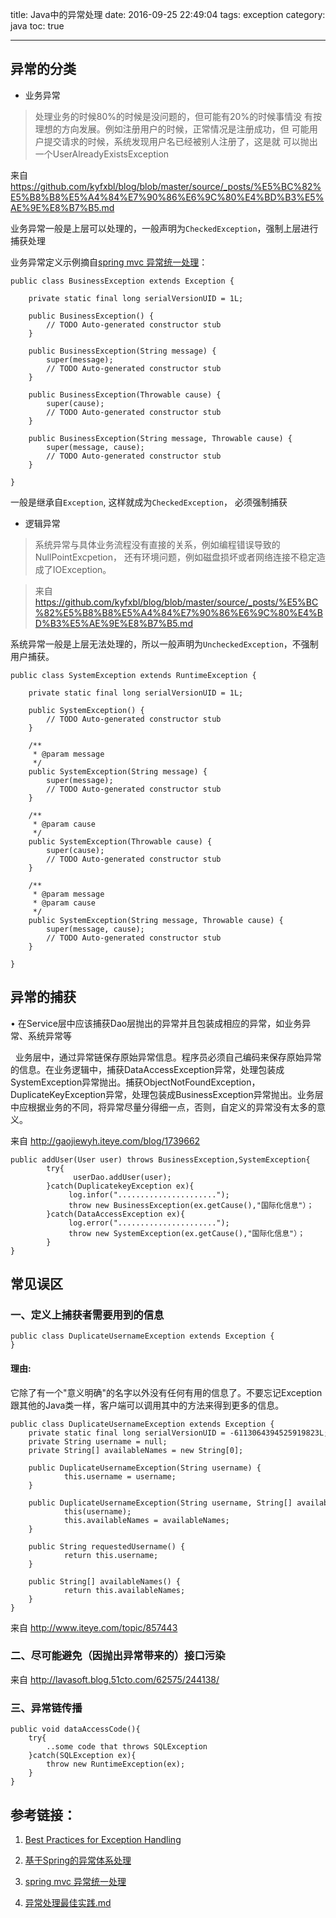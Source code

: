 title: Java中的异常处理
date: 2016-09-25 22:49:04
tags: exception
category: java
toc: true

---

## 异常的分类

* 业务异常

> 处理业务的时候80%的时候是没问题的，但可能有20%的时候事情没
> 有按理想的方向发展。例如注册用户的时候，正常情况是注册成功，但
> 可能用户提交请求的时候，系统发现用户名已经被别人注册了，这是就
> 可以抛出一个UserAlreadyExistsException
>
来自 <https://github.com/kyfxbl/blog/blob/master/source/_posts/%E5%BC%82%E5%B8%B8%E5%A4%84%E7%90%86%E6%9C%80%E4%BD%B3%E5%AE%9E%E8%B7%B5.md>

业务异常一般是上层可以处理的，一般声明为`CheckedException`，强制上层进行捕获处理

业务异常定义示例摘自[spring mvc 异常统一处理](http://gaojiewyh.iteye.com/blog/1297746#bc2369985)：

```
public class BusinessException extends Exception {  
   
    private static final long serialVersionUID = 1L;  
   
    public BusinessException() {  
        // TODO Auto-generated constructor stub  
    }  
   
    public BusinessException(String message) {  
        super(message);  
        // TODO Auto-generated constructor stub  
    }  
   
    public BusinessException(Throwable cause) {  
        super(cause);  
        // TODO Auto-generated constructor stub  
    }  
   
    public BusinessException(String message, Throwable cause) {  
        super(message, cause);  
        // TODO Auto-generated constructor stub  
    }  
   
}  
```

一般是继承自`Exception`, 这样就成为`CheckedException`， 必须强制捕获

* 逻辑异常

> 系统异常与具体业务流程没有直接的关系，例如编程错误导致的NullPointExcpetion，
> 还有环境问题，例如磁盘损坏或者网络连接不稳定造成了IOException。

> 来自  <https://github.com/kyfxbl/blog/blob/master/source/_posts/%E5%BC%82%E5%B8%B8%E5%A4%84%E7%90%86%E6%9C%80%E4%BD%B3%E5%AE%9E%E8%B7%B5.md>

系统异常一般是上层无法处理的，所以一般声明为`UncheckedException`，不强制用户捕获。
```
public class SystemException extends RuntimeException {  
   
    private static final long serialVersionUID = 1L;  
   
    public SystemException() {  
        // TODO Auto-generated constructor stub  
    }  
   
    /** 
     * @param message 
     */  
    public SystemException(String message) {  
        super(message);  
        // TODO Auto-generated constructor stub  
    }  
   
    /** 
     * @param cause 
     */  
    public SystemException(Throwable cause) {  
        super(cause);  
        // TODO Auto-generated constructor stub  
    }  
   
    /** 
     * @param message 
     * @param cause 
     */  
    public SystemException(String message, Throwable cause) {  
        super(message, cause);  
        // TODO Auto-generated constructor stub  
    }  
   
}  

```

## 异常的捕获

• 在Service层中应该捕获Dao层抛出的异常并且包装成相应的异常，如业务异常、系统异常等

  业务层中，通过异常链保存原始异常信息。程序员必须自己编码来保存原始异常的信息。在业务逻辑中，捕获DataAccessException异常，处理包装成SystemException异常抛出。捕获ObjectNotFoundException，DuplicateKeyException异常，处理包装成BusinessException异常抛出。业务层中应根据业务的不同，将异常尽量分得细一点，否则，自定义的异常没有太多的意义。

来自 <http://gaojiewyh.iteye.com/blog/1739662>

```
public addUser(User user) throws BusinessException,SystemException{  
        try{  
              userDao.addUser(user);  
        }catch(DuplicatekeyException ex){  
             log.infor("......................");  
             throw new BusinessException(ex.getCause(),"国际化信息"）；  
        }catch(DataAccessException ex){  
             log.error("......................");  
             throw new SystemException(ex.getCause(),"国际化信息"）；  
        }  
}  

```

## 常见误区

### 一、定义上捕获者需要用到的信息

```
public class DuplicateUsernameException extends Exception {  
}  
```

#### 理由: 
它除了有一个"意义明确"的名字以外没有任何有用的信息了。不要忘记Exception跟其他的Java类一样，客户端可以调用其中的方法来得到更多的信息。  

```
public class DuplicateUsernameException extends Exception {
    private static final long serialVersionUID = -6113064394525919823L;
    private String username = null;
    private String[] availableNames = new String[0];
 
    public DuplicateUsernameException(String username) {
            this.username = username;
    }
 
    public DuplicateUsernameException(String username, String[] availableNames) {
            this(username);
            this.availableNames = availableNames;
    }
 
    public String requestedUsername() {
            return this.username;
    }
 
    public String[] availableNames() {
            return this.availableNames;
    }
}
```
来自 <http://www.iteye.com/topic/857443>

### 二、尽可能避免（因抛出异常带来的）接口污染

来自 <http://lavasoft.blog.51cto.com/62575/244138/>

### 三、异常链传播

```
public void dataAccessCode(){
    try{
        ..some code that throws SQLException
    }catch(SQLException ex){
        throw new RuntimeException(ex);
    }
}
```

## 参考链接：

1. [Best Practices for Exception Handling](http://www.onjava.com/pub/a/onjava/2003/11/19/exceptions.html?page=2)

2. [基于Spring的异常体系处理](http://gaojiewyh.iteye.com/blog/1739662)

3. [spring mvc 异常统一处理](http://gaojiewyh.iteye.com/blog/1297746#bc2369985)

4. [异常处理最佳实践.md](https://github.com/kyfxbl/blog/blob/master/source/_posts/%E5%BC%82%E5%B8%B8%E5%A4%84%E7%90%86%E6%9C%80%E4%BD%B3%E5%AE%9E%E8%B7%B5.md)
